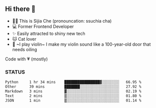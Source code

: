 ## Hi there 👋

- 🙋‍♀️ This is Sijia Che (pronouncation: ssuchia cha)
- 💻 Former Frontend Developer
- ✨ Easily attracted to shiny new tech
- 🐱 Cat lover
- 🌟 ~I play violin~ I make my violin sound like a 100-year-old door that needs oiling

Code with 💗 (mostly)

### STATUS
<!--START_SECTION:waka-->

```txt
Python     1 hr 34 mins    ████████████████▓░░░░░░░░   66.95 %
Other      39 mins         ███████░░░░░░░░░░░░░░░░░░   27.92 %
Markdown   3 mins          ▓░░░░░░░░░░░░░░░░░░░░░░░░   02.19 %
Text       2 mins          ▒░░░░░░░░░░░░░░░░░░░░░░░░   01.80 %
JSON       1 min           ▒░░░░░░░░░░░░░░░░░░░░░░░░   01.14 %
```

<!--END_SECTION:waka-->
